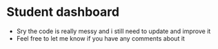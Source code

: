 # Student dashboard

- Sry the code is really messy and i still need to update and improve it
- Feel free to let me know if you have any comments about it
